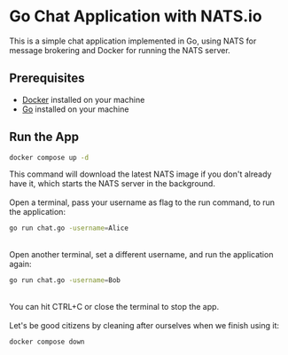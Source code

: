 # Go Chat Application with NATS.io

This is a simple chat application implemented in Go, using NATS for message brokering and Docker for running the NATS server.

## Prerequisites

- [Docker](https://www.docker.com/get-started) installed on your machine
- [Go](https://golang.org/dl/) installed on your machine

## Run the App
```sh
docker compose up -d
```
This command will download the latest NATS image if you don't already have it, which starts the NATS server in the background.
<br>
<br>
Open a terminal, pass your username as flag to the run command, to run the application:

```sh
go run chat.go -username=Alice
```
<br>
Open another terminal, set a different username, and run the application again:

```sh
go run chat.go -username=Bob
```

<br>
You can hit CTRL+C or close the terminal to stop the app.
<br>
<br>
Let's be good citizens by cleaning after ourselves when we finish using it:

```sh
docker compose down
```
